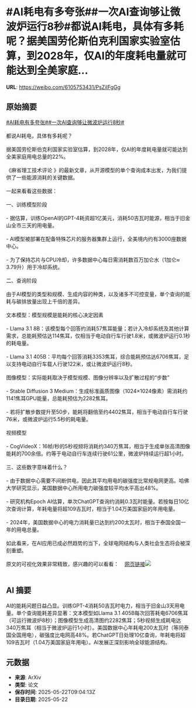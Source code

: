 # #AI耗电有多夸张##一次AI查询够让微波炉运行8秒#都说AI耗电，具体有多耗呢？据美国劳伦斯伯克利国家实验室估算，到2028年，仅AI的年度耗电量就可能达到全美家庭...

**URL**: https://weibo.com/6105753431/PsZiIFgGg

## 原始摘要

<a href="https://m.weibo.cn/search?containerid=231522type%3D1%26t%3D10%26q%3D%23AI%E8%80%97%E7%94%B5%E6%9C%89%E5%A4%9A%E5%A4%B8%E5%BC%A0%23&amp;extparam=%23AI%E8%80%97%E7%94%B5%E6%9C%89%E5%A4%9A%E5%A4%B8%E5%BC%A0%23" data-hide=""><span class="surl-text">#AI耗电有多夸张#</span></a><a href="https://m.weibo.cn/search?containerid=231522type%3D1%26t%3D10%26q%3D%23%E4%B8%80%E6%AC%A1AI%E6%9F%A5%E8%AF%A2%E5%A4%9F%E8%AE%A9%E5%BE%AE%E6%B3%A2%E7%82%89%E8%BF%90%E8%A1%8C8%E7%A7%92%23&amp;extparam=%23%E4%B8%80%E6%AC%A1AI%E6%9F%A5%E8%AF%A2%E5%A4%9F%E8%AE%A9%E5%BE%AE%E6%B3%A2%E7%82%89%E8%BF%90%E8%A1%8C8%E7%A7%92%23" data-hide=""><span class="surl-text">#一次AI查询够让微波炉运行8秒#</span></a><br><br>都说AI耗电，具体有多耗呢？<br><br>据美国劳伦斯伯克利国家实验室估算，到2028年，仅AI的年度耗电量就可能达到全美家庭用电总量的22%。<br><br>《麻省理工技术评论 》的最新文章，从开源模型的单个查询成本出发，为我们提供了一些能源消耗的关键数据。<br><br>一起来看看这些数据：<br><br>一、训练模型阶段<br><br>- 据估算，训练OpenAI的GPT-4耗资超1亿美元，消耗50吉瓦时能源，相当于旧金山全市三天的用电量。<br><br>- AI模型被部署在配备特殊芯片的服务器集群上运行，全美境内约有3000座数据中心。<br><br>- 为了保持芯片与CPU冷却，许多数据中心每日需消耗数百万加仑水（1加仑≈ 3.79升）用于冷却系统。<br><br>二、查询阶段<br><br>由于AI模型的类型和规模、生成内容的种类，以及诸多不可控变量，单个查询的能耗与碳排放量出现上千倍的差异。<br><br>文本模型：模型规模是能耗的核心决定因素<br><br>- Llama 3.1 8B：该模型每个回答约消耗57焦耳能量；若计入冷却系统及其他计算需求，总能耗预估达114焦耳，仅相当于电动自行车行驶1.8米，或微波炉运行0.1秒的耗电量。<br><br>- Llama 3.1 405B：平均每个回答消耗3353焦耳，综合能耗预估达6706焦耳，足以支持电动自行车载人行驶122米，或让微波炉运行8秒。<br><br>图像模型：实际能耗取决于模型规模、图像分辨率以及扩散过程的“步数”<br><br>- Stable Diffusion 3 Medium：生成标准画质图像（1024×1024像素）需消耗约1141焦耳GPU能量，总能耗预估为2282焦耳。<br><br>- 若将扩散步数提升至50步，能耗将翻倍至约4402焦耳，相当于电动自行车行驶76米，或微波炉运行5.5秒的耗电量。<br><br>视频模型<br><br>- CogVideoX：16帧/秒的5秒视频将消耗约340万焦耳，相当于生成单张高清图像能耗的700余倍。约等于电动自行车连续行驶61公里，微波炉持续运行超1小时。<br><br>三、这些数字意味着什么？<br><br>- 由于数据中心需要不间断供电，因此其平均用电的碳强度比常规电网更高。哈佛大学研究显示，美国数据中心所用电力碳强度较平均水平高出48%。<br><br>- 研究机构Epoch AI估算，单次ChatGPT查询约消耗0.3瓦时能量。若按每日10亿次查询计算，年耗电量将超109吉瓦时，相当于1.04万美国家庭的年用电量。<br><br>- 2024年，美国数据中心的电力消耗量已达到约200太瓦时，相当于泰国全国一年的用电总量。<br><br>如此看来，在AI应用已成必然趋势的当下，全球电网结构与人类社会生态将会被深刻重塑。<br><br>原文的可视化效果非常精致，感兴趣的可以看看：<a href="https://weibo.cn/sinaurl?u=https%3A%2F%2Fwww.technologyreview.com%2F2025%2F05%2F20%2F1116327%2Fai-energy-usage-climate-footprint-big-tech%2F" data-hide=""><span class="url-icon"><img style="width: 1rem;height: 1rem" src="https://h5.sinaimg.cn/upload/2015/09/25/3/timeline_card_small_web_default.png" referrerpolicy="no-referrer"></span><span class="surl-text">网页链接</span></a><img style="" src="https://tvax3.sinaimg.cn/large/006Fd7o3gy1i1o6p9ai3uj30zk0gadoz.jpg" referrerpolicy="no-referrer"><br><br>

## AI 摘要

AI的能耗问题日益凸显。训练GPT-4消耗50吉瓦时电力，相当于旧金山3天用电量。单个查询能耗差异显著：文本模型如Llama 3.1 405B每次回答耗电6706焦耳（可运行微波炉8秒）；图像模型生成高清图约2282焦耳；5秒视频生成耗电达340万焦耳（相当于微波炉运行1小时）。美国数据中心年耗电200太瓦时（等同泰国全国用电），碳强度比电网高48%。若ChatGPT日处理10亿查询，年耗电将超109吉瓦时（1.04万美国家庭年用电）。AI发展正深刻影响全球能源结构。

## 元数据

- **来源**: ArXiv
- **类型**: 论文
- **保存时间**: 2025-05-22T09:04:13Z
- **目录日期**: 2025-05-22
